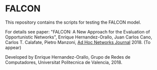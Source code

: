 # FALCON

This repository contains the scripts for testing the FALCON model. 

For details see paper: 
"FALCON: A New Approach for the Evaluation of Opportunistic Networks", Enrique Hernandez-Orallo, Juan Carlos Cano, Carlos T. Calafate, Pietro Manzoni, 
[Ad Hoc Networks Journal](https://www.journals.elsevier.com/ad-hoc-networks/) 2018. (To appear)

Developed by Enrique Hernandez-Orallo, Grupo de Redes de Computadores, Universitat Politecnica de Valencia, 2018.
